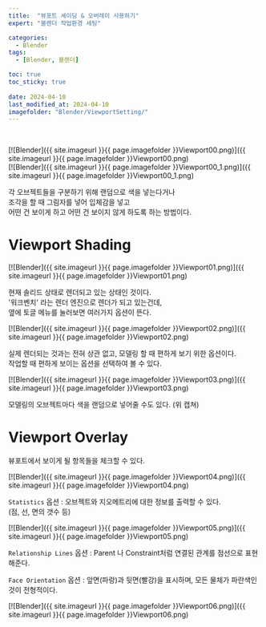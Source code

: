 ```yaml
---
title:  "뷰포트 셰이딩 & 오버레이 사용하기"
expert: "블렌더 작업환경 세팅"

categories:
  - Blender
tags:
  - [Blender, 블렌더]

toc: true
toc_sticky: true
 
date: 2024-04-10
last_modified_at: 2024-04-10
imagefolder: "Blender/ViewportSetting/"
---
```


<br>

[![Blender]({{ site.imageurl }}{{ page.imagefolder }}Viewport00.png)]({{ site.imageurl }}{{ page.imagefolder }}Viewport00.png)  
[![Blender]({{ site.imageurl }}{{ page.imagefolder }}Viewport00_1.png)]({{ site.imageurl }}{{ page.imagefolder }}Viewport00_1.png)  

각 오브젝트들을 구분하기 위해 랜덤으로 색을 넣는다거나  
조각을 할 때 그림자를 넣어 입체감을 넣고  
어떤 건 보이게 하고 어떤 건 보이지 않게 하도록 하는 방법이다.  


# Viewport Shading


[![Blender]({{ site.imageurl }}{{ page.imagefolder }}Viewport01.png)]({{ site.imageurl }}{{ page.imagefolder }}Viewport01.png)  

현재 솔리드 상태로 렌더되고 있는 상태인 것이다.  
'워크벤치' 라는 렌더 엔진으로 렌더가 되고 있는건데,  
옆에 토글 메뉴를 눌러보면 여러가지 옵션이 뜬다.  

[![Blender]({{ site.imageurl }}{{ page.imagefolder }}Viewport02.png)]({{ site.imageurl }}{{ page.imagefolder }}Viewport02.png)  

실제 렌더되는 것과는 전혀 상관 없고, 모델링 할 때 편하게 보기 위한 옵션이다.  
작업할 때 편하게 보이는 옵션을 선택하여 볼 수 있다.  

[![Blender]({{ site.imageurl }}{{ page.imagefolder }}Viewport03.png)]({{ site.imageurl }}{{ page.imagefolder }}Viewport03.png)  

모델링의 오브젝트마다 색을 랜덤으로 넣어줄 수도 있다.  (위 캡쳐)




# Viewport Overlay

뷰포트에서 보이게 될 항목들을 체크할 수 있다.  

[![Blender]({{ site.imageurl }}{{ page.imagefolder }}Viewport04.png)]({{ site.imageurl }}{{ page.imagefolder }}Viewport04.png)  

`Statistics` 옵션 : 오브젝트와 지오메트리에 대한 정보를 출력할 수 있다.  
(점, 선, 면의 갯수 등)

[![Blender]({{ site.imageurl }}{{ page.imagefolder }}Viewport05.png)]({{ site.imageurl }}{{ page.imagefolder }}Viewport05.png)  

`Relationship Lines` 옵션 : Parent 나 Constraint처럼 연결된 관계를 점선으로 표현해준다.  

`Face Orientation` 옵션 : 앞면(파랑)과 뒷면(빨강)을 표시하며, 모든 물체가 파란색인 것이 전형적이다.  

[![Blender]({{ site.imageurl }}{{ page.imagefolder }}Viewport06.png)]({{ site.imageurl }}{{ page.imagefolder }}Viewport06.png)  